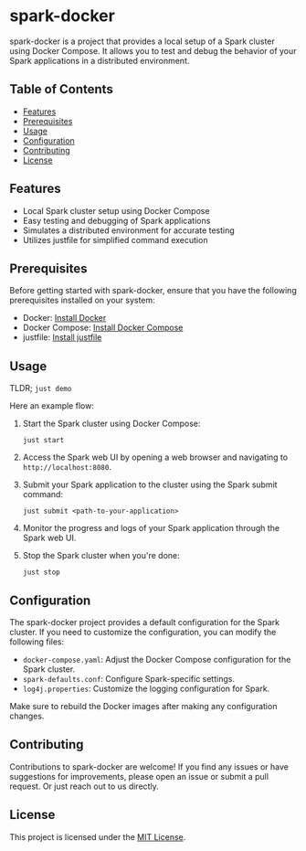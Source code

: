 # spark-docker

spark-docker is a project that provides a local setup of a Spark cluster using Docker Compose. It allows you to test and debug the behavior of your Spark applications in a distributed environment.

## Table of Contents

- [Features](#features)
- [Prerequisites](#prerequisites)
- [Usage](#usage)
- [Configuration](#configuration)
- [Contributing](#contributing)
- [License](#license)

## Features

- Local Spark cluster setup using Docker Compose
- Easy testing and debugging of Spark applications
- Simulates a distributed environment for accurate testing
- Utilizes justfile for simplified command execution

## Prerequisites

Before getting started with spark-docker, ensure that you have the following prerequisites installed on your system:

- Docker: [Install Docker](https://docs.docker.com/get-docker/)
- Docker Compose: [Install Docker Compose](https://docs.docker.com/compose/install/)
- justfile: [Install justfile](https://github.com/casey/just#installation)


## Usage

TLDR; `just demo` 

Here an example flow:

1. Start the Spark cluster using Docker Compose:
   ```
   just start
   ```

2. Access the Spark web UI by opening a web browser and navigating to `http://localhost:8080`.

3. Submit your Spark application to the cluster using the Spark submit command:
   ```
   just submit <path-to-your-application>
   ```

4. Monitor the progress and logs of your Spark application through the Spark web UI.

5. Stop the Spark cluster when you're done:
   ```
   just stop
   ```

## Configuration

The spark-docker project provides a default configuration for the Spark cluster. If you need to customize the configuration, you can modify the following files:

- `docker-compose.yaml`: Adjust the Docker Compose configuration for the Spark cluster.
- `spark-defaults.conf`: Configure Spark-specific settings.
- `log4j.properties`: Customize the logging configuration for Spark.

Make sure to rebuild the Docker images after making any configuration changes.

## Contributing

Contributions to spark-docker are welcome! If you find any issues or have suggestions for improvements, please open an issue or submit a pull request. Or just reach out to us directly.

## License

This project is licensed under the [MIT License](LICENSE).
